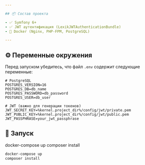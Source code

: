 ```yaml
---

## 📦 Состав проекта

- ✅ Symfony 6+
- ✅ JWT аутентификация (LexikJWTAuthenticationBundle)
- 🐳 Docker (Nginx, PHP-FPM, PostgreSQL)

---
```


## ⚙️ Переменные окружения

Перед запуском убедитесь, что файл `.env` содержит следующие переменные:

```env
# PostgreSQL
POSTGRES_VERSION=16
POSTGRES_DB=db_name
POSTGRES_PASSWORD=db_password
POSTGRES_USER=db_user

# JWT (важно для генерации токенов)
JWT_SECRET_KEY=%kernel.project_dir%/config/jwt/private.pem
JWT_PUBLIC_KEY=%kernel.project_dir%/config/jwt/public.pem
JWT_PASSPHRASE=your_jwt_passphrase
```

## 🚀 Запуск
docker-compose up
composer install

```cmd
docker-compose up
composer install
```